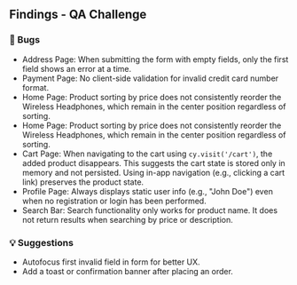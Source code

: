 ## Findings - QA Challenge

### 🔴 Bugs
- Address Page: When submitting the form with empty fields, only the first field shows an error at a time.
- Payment Page: No client-side validation for invalid credit card number format.
- Home Page: Product sorting by price does not consistently reorder the Wireless Headphones, which remain in the center position regardless of sorting. 
- Home Page: Product sorting by price does not consistently reorder the Wireless Headphones, which remain in the center position regardless of sorting.
- Cart Page: When navigating to the cart using `cy.visit('/cart')`, the added product disappears. This suggests the cart state is stored only in memory and not persisted. Using in-app navigation (e.g., clicking a cart link) preserves the product state.
- Profile Page: Always displays static user info (e.g., "John Doe") even when no registration or login has been performed.
- Search Bar: Search functionality only works for product name. It does not return results when searching by price or description.


### 💡 Suggestions
- Autofocus first invalid field in form for better UX.
- Add a toast or confirmation banner after placing an order.